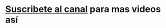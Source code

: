# <a href="https://www.youtube.com/user/jj43ist?sub_confirmation=1" target="_blank">Suscribete al canal</a> para mas videos así
